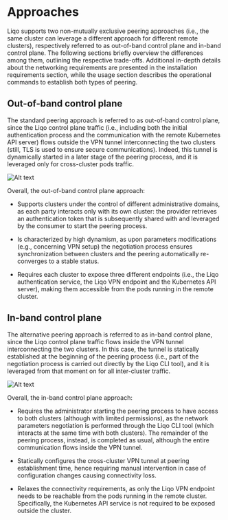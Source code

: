 # Approaches

Liqo supports two non-mutually exclusive peering approaches (i.e., the same cluster can leverage a different approach for different remote clusters), respectively referred to as out-of-band control plane and in-band control plane. The following sections briefly overview the differences among them, outlining the respective trade-offs. Additional in-depth details about the networking requirements are presented in the installation requirements section, while the usage section describes the operational commands to establish both types of peering.

## Out-of-band control plane

The standard peering approach is referred to as out-of-band control plane, since the Liqo control plane traffic (i.e., including both the initial authentication process and the communication with the remote Kubernetes API server) flows outside the VPN tunnel interconnecting the two clusters (still, TLS is used to ensure secure communications). Indeed, this tunnel is dynamically started in a later stage of the peering process, and it is leveraged only for cross-cluster pods traffic.

![Alt text](https://docs.liqo.io/en/v0.5.4/_images/out-of-band.drawio.svg)

Overall, the out-of-band control plane approach:

* Supports clusters under the control of different administrative domains, as each party interacts only with its own cluster: the provider retrieves an authentication token that is subsequently shared with and leveraged by the consumer to start the peering process.

* Is characterized by high dynamism, as upon parameters modifications (e.g., concerning VPN setup) the negotiation process ensures synchronization between clusters and the peering automatically re-converges to a stable status.

* Requires each cluster to expose three different endpoints (i.e., the Liqo authentication service, the Liqo VPN endpoint and the Kubernetes API server), making them accessible from the pods running in the remote cluster.

## In-band control plane

The alternative peering approach is referred to as in-band control plane, since the Liqo control plane traffic flows inside the VPN tunnel interconnecting the two clusters. In this case, the tunnel is statically established at the beginning of the peering process (i.e., part of the negotiation process is carried out directly by the Liqo CLI tool), and it is leveraged from that moment on for all inter-cluster traffic.

![Alt text](https://docs.liqo.io/en/v0.5.4/_images/in-band.drawio.svg)

Overall, the in-band control plane approach:

* Requires the administrator starting the peering process to have access to both clusters (although with limited permissions), as the network parameters negotiation is performed through the Liqo CLI tool (which interacts at the same time with both clusters). The remainder of the peering process, instead, is completed as usual, although the entire communication flows inside the VPN tunnel.

* Statically configures the cross-cluster VPN tunnel at peering establishment time, hence requiring manual intervention in case of configuration changes causing connectivity loss.

* Relaxes the connectivity requirements, as only the Liqo VPN endpoint needs to be reachable from the pods running in the remote cluster. Specifically, the Kubernetes API service is not required to be exposed outside the cluster.




